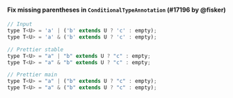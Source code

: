 #### Fix missing parentheses in `ConditionalTypeAnnotation` (#17196 by @fisker)

<!-- prettier-ignore -->
```jsx
// Input
type T<U> = 'a' | ('b' extends U ? 'c' : empty);
type T<U> = 'a' & ('b' extends U ? 'c' : empty);

// Prettier stable
type T<U> = "a" | "b" extends U ? "c" : empty;
type T<U> = "a" & "b" extends U ? "c" : empty;

// Prettier main
type T<U> = "a" | ("b" extends U ? "c" : empty);
type T<U> = "a" & ("b" extends U ? "c" : empty);
```
